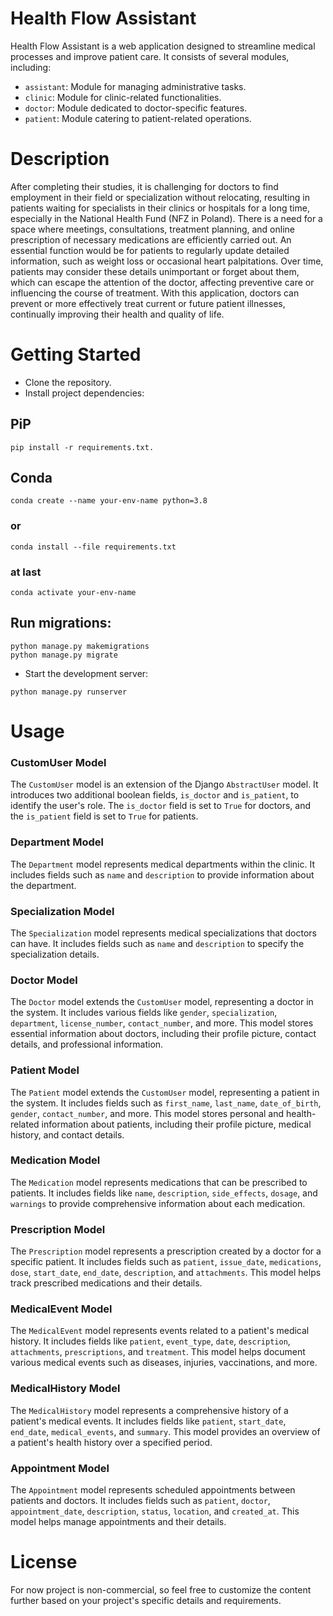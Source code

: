 # Health Flow Assistant

Health Flow Assistant is a web application designed to streamline medical processes and improve patient care. It consists of several modules, including:

- `assistant`: Module for managing administrative tasks.
- `clinic`: Module for clinic-related functionalities.
- `doctor`: Module dedicated to doctor-specific features.
- `patient`: Module catering to patient-related operations.

# Description

After completing their studies, it is challenging for doctors to find employment in their field or specialization without relocating, resulting in patients waiting for specialists in their clinics or hospitals for a long time, especially in the National Health Fund (NFZ in Poland). There is a need for a space where meetings, consultations, treatment planning, and online prescription of necessary medications are efficiently carried out. An essential function would be for patients to regularly update detailed information, such as weight loss or occasional heart palpitations. Over time, patients may consider these details unimportant or forget about them, which can escape the attention of the doctor, affecting preventive care or influencing the course of treatment. With this application, doctors can prevent or more effectively treat current or future patient illnesses, continually improving their health and quality of life.

# Getting Started
- Clone the repository.
- Install project dependencies: 
## PiP
```
pip install -r requirements.txt.
```
## Conda
```
conda create --name your-env-name python=3.8
```
### or
```
conda install --file requirements.txt
```
### at last
```
conda activate your-env-name
```

## Run migrations:
 ```
 python manage.py makemigrations
 python manage.py migrate
 ```
- Start the development server: 
```
python manage.py runserver
```
# Usage
### CustomUser Model

The `CustomUser` model is an extension of the Django `AbstractUser` model. It introduces two additional boolean fields, `is_doctor` and `is_patient`, to identify the user's role. The `is_doctor` field is set to `True` for doctors, and the `is_patient` field is set to `True` for patients.

### Department Model

The `Department` model represents medical departments within the clinic. It includes fields such as `name` and `description` to provide information about the department.

### Specialization Model

The `Specialization` model represents medical specializations that doctors can have. It includes fields such as `name` and `description` to specify the specialization details.

### Doctor Model

The `Doctor` model extends the `CustomUser` model, representing a doctor in the system. It includes various fields like `gender`, `specialization`, `department`, `license_number`, `contact_number`, and more. This model stores essential information about doctors, including their profile picture, contact details, and professional information.

### Patient Model

The `Patient` model extends the `CustomUser` model, representing a patient in the system. It includes fields such as `first_name`, `last_name`, `date_of_birth`, `gender`, `contact_number`, and more. This model stores personal and health-related information about patients, including their profile picture, medical history, and contact details.

### Medication Model

The `Medication` model represents medications that can be prescribed to patients. It includes fields like `name`, `description`, `side_effects`, `dosage`, and `warnings` to provide comprehensive information about each medication.

### Prescription Model

The `Prescription` model represents a prescription created by a doctor for a specific patient. It includes fields such as `patient`, `issue_date`, `medications`, `dose`, `start_date`, `end_date`, `description`, and `attachments`. This model helps track prescribed medications and their details.

### MedicalEvent Model

The `MedicalEvent` model represents events related to a patient's medical history. It includes fields like `patient`, `event_type`, `date`, `description`, `attachments`, `prescriptions`, and `treatment`. This model helps document various medical events such as diseases, injuries, vaccinations, and more.

### MedicalHistory Model

The `MedicalHistory` model represents a comprehensive history of a patient's medical events. It includes fields like `patient`, `start_date`, `end_date`, `medical_events`, and `summary`. This model provides an overview of a patient's health history over a specified period.

### Appointment Model

The `Appointment` model represents scheduled appointments between patients and doctors. It includes fields such as `patient`, `doctor`, `appointment_date`, `description`, `status`, `location`, and `created_at`. This model helps manage appointments and their details.

# License
For now project is non-commercial, so
feel free to customize the content further based on your project's specific details and requirements.
